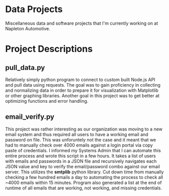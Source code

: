 # Data Projects
Miscellaneous data and software projects that I'm currently working on at Napleton Automotive.

# Project Descriptions
## pull_data.py
Relatively simply python program to connect to custom built Node.js API and pull data using requests. The goal was to gain proficiency in collecting and normalizing data in order to prepare it for visualization with Matplotlib or other graphing libraries. Another goal in this project was to get better at optimizing functions and error handling. 

## email_verify.py
This project was rather interesting as our organization was moving to a new email system and thus required all users to have a working email and password on file. This was unforuntely not the case and it meant that we had to manually check over 4000 emails against a login portal via copy paste of credentials. I informed my Systems Admin that I can automate this entire process and wrote this script in a few hours. It takes a list of users with emails and passwords in a JSON file and recursively navigates each JSON value and key to verify the email/password combo against our email server. This utilizes the **smtplib** python library. Cut down time from manually checking a few hundred emails a day to automating the process to check all ~4000 emails within 15 minutes. Program also generated a list at the end of runtime of all emails that are working, not working, and missing credentials. 



